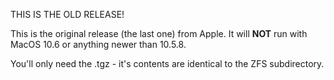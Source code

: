 THIS IS THE OLD RELEASE!

This is the original release (the last one)
from Apple. It will **NOT** run with MacOS 10.6
or anything newer than 10.5.8.

You'll only need the .tgz - it's contents are
identical to the ZFS subdirectory.
